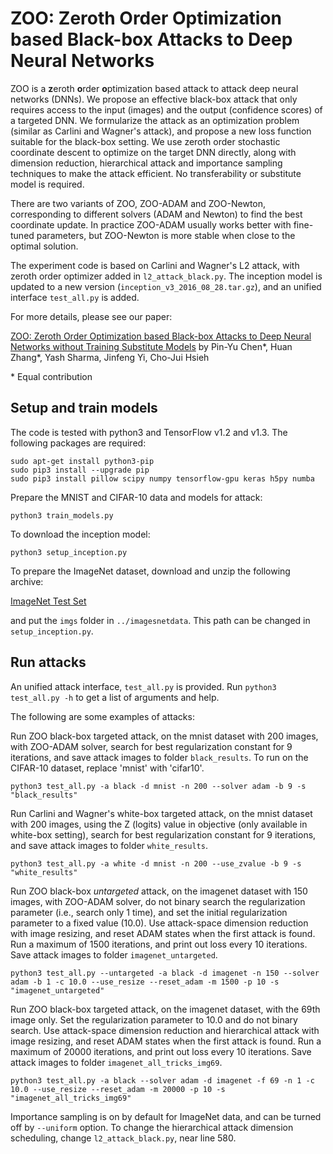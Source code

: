ZOO: Zeroth Order Optimization based Black-box Attacks to Deep Neural Networks 
=====================================

ZOO is a **z**eroth **o**rder **o**ptimization based attack to attack deep
neural networks (DNNs).  We propose an effective black-box attack that only
requires access to the input (images) and the output (confidence scores) of a
targeted DNN. We formularize the attack as an optimization problem (similar as
Carlini and Wagner's attack), and propose a new loss function suitable for the
black-box setting.  We use zeroth order stochastic coordinate descent to
optimize on the target DNN directly, along with dimension reduction,
hierarchical attack and importance sampling techniques to make the attack
efficient. No transferability or substitute model is required.

There are two variants of ZOO, ZOO-ADAM and ZOO-Newton, corresponding to
different solvers (ADAM and Newton) to find the best coordinate update.
In practice ZOO-ADAM usually works better with fine-tuned parameters,
but ZOO-Newton is more stable when close to the optimal solution.

The experiment code is based on Carlini and Wagner's L2 attack, with
zeroth order optimizer added in `l2_attack_black.py`. The inception model
is updated to a new version (`inception_v3_2016_08_28.tar.gz`), and 
an unified interface `test_all.py` is added.

For more details, please see our paper:

[ZOO: Zeroth Order Optimization based Black-box Attacks to Deep Neural Networks without Training Substitute Models](https://arxiv.org/abs/1708.03999)
by Pin-Yu Chen\*, Huan Zhang\*, Yash Sharma, Jinfeng Yi, Cho-Jui Hsieh

\* Equal contribution


Setup and train models
-------------------------------------

The code is tested with python3 and TensorFlow v1.2 and v1.3. The following
packages are required:

```
sudo apt-get install python3-pip
sudo pip3 install --upgrade pip
sudo pip3 install pillow scipy numpy tensorflow-gpu keras h5py numba
```

Prepare the MNIST and CIFAR-10 data and models for attack:

```
python3 train_models.py
```

To download the inception model:

```
python3 setup_inception.py
```

To prepare the ImageNet dataset, download and unzip the following archive:

[ImageNet Test Set](http://jaina.cs.ucdavis.edu/datasets/adv/imagenet/img.tar.gz)


and put the `imgs` folder in `../imagesnetdata`. This path can be changed
in `setup_inception.py`.

Run attacks
--------------------------------------

An unified attack interface, `test_all.py` is provided. Run `python3 test_all.py -h`
to get a list of arguments and help.

The following are some examples of attacks:

Run ZOO black-box targeted attack, on the mnist dataset with 200 images, with
ZOO-ADAM solver, search for best regularization constant for 9 iterations, and
save attack images to folder `black_results`. To run on the CIFAR-10 dataset,
replace 'mnist' with 'cifar10'.

```
python3 test_all.py -a black -d mnist -n 200 --solver adam -b 9 -s "black_results"
```

Run Carlini and Wagner's white-box targeted attack, on the mnist dataset with
200 images, using the Z (logits) value in objective (only available in
white-box setting), search for best regularization constant for 9 iterations,
and save attack images to folder `white_results`.

```
python3 test_all.py -a white -d mnist -n 200 --use_zvalue -b 9 -s "white_results"
```

Run ZOO black-box *untargeted* attack, on the imagenet dataset with 150 images, with ZOO-ADAM
solver, do not binary search the regularization parameter (i.e., search only 1
time), and set the initial regularization parameter to a fixed value (10.0). Use
attack-space dimension reduction with image resizing, and reset ADAM states
when the first attack is found.  Run a maximum of 1500 iterations, and print
out loss every 10 iterations. Save attack images to folder `imagenet_untargeted`.

```
python3 test_all.py --untargeted -a black -d imagenet -n 150 --solver adam -b 1 -c 10.0 --use_resize --reset_adam -m 1500 -p 10 -s "imagenet_untargeted"
```

Run ZOO black-box targeted attack, on the imagenet dataset, with the 69th image
only.  Set the regularization parameter to 10.0 and do not binary search. Use
attack-space dimension reduction and hierarchical attack with image resizing,
and reset ADAM states when the first attack is found.  Run a maximum of 20000
iterations, and print out loss every 10 iterations. Save attack images to
folder `imagenet_all_tricks_img69`.


```
python3 test_all.py -a black --solver adam -d imagenet -f 69 -n 1 -c 10.0 --use_resize --reset_adam -m 20000 -p 10 -s "imagenet_all_tricks_img69"
```

Importance sampling is on by default for ImageNet data, and can be turned off by
`--uniform` option. To change the hierarchical attack dimension scheduling,
change `l2_attack_black.py`, near line 580.

